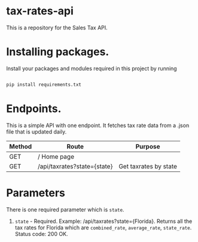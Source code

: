 # tax-rates-api
This is a repository for the Sales Tax API.

# Installing packages.

Install your packages and modules required in this project by running
```bash

pip install requirements.txt

```
# Endpoints.
This is a simple API with one endpoint. It fetches tax rate data from a .json file that is updated daily.

| Method | Route                 |Purpose                                     |
|--------|-----------------------|--------------------------------------------|
| GET    | /                      Home page                                   |
| GET    | /api/taxrates?state={state}| Get taxrates by state                 |

# Parameters
There is one required parameter which is ```state```.
1. ```state``` - Required.
   Example: /api/taxrates?state={Florida}.
   Returns all the tax rates for Florida which are ```combined_rate```, ```average_rate```, ```state_rate```.
   Status code: 200 OK.
